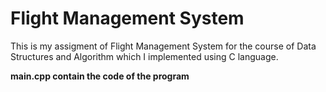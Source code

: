 # Flight Management System
 This is my assigment of Flight Management System for the course of Data Structures and Algorithm which I implemented using C language.
 
 **main.cpp contain the code of the program**
